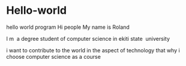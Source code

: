 
# Hello-world
hello world program
Hi people 
My name is Roland 

I m  a degree student of computer science in ekiti state  university 

i want to contribute to the world in the aspect of technology that why i choose computer science as a course
